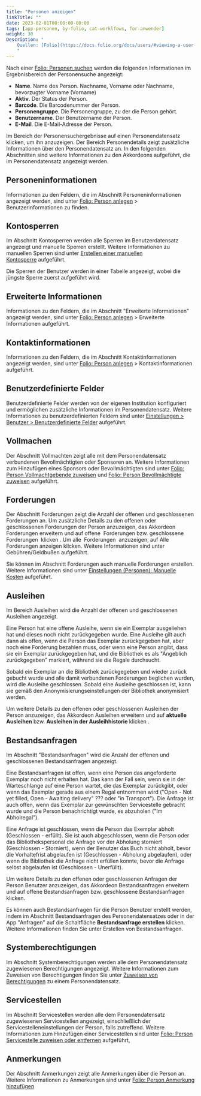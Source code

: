 ```yaml
---
title: "Personen anzeigen"
linkTitle: ""
date: 2023-02-01T00:00:00-00:00
tags: [app-personen, by-folio, cat-worklfows, for-anwender]
weight: 30
Description: "
    Quellen: [Folio](https://docs.folio.org/docs/users/#viewing-a-user-record ) & [GBV](https://info.gbv.de/display/FOLIOGBVEXTERN/Folio:+Personen+anzeigen)
    "
---
```


Nach einer [Folio: Personen suchen](https://info.gbv.de/display/FOLIOGBVEXTERN/Folio%3A+Personen+suchen) werden die folgenden Informationen im Ergebnisbereich der Personensuche angezeigt:

-   **Name**. Name des Person. Nachname, Vorname oder Nachname, bevorzugter Vorname (Vorname)
-   **Aktiv**. Der Status der Person.
-   **Barcode**. Die Barcodenummer der Person.
-   **Personengruppe**. Die Personengruppe, zu der die Person gehört.
-   **Benutzername**. Der Benutzername der Person.
-   **E-Mail**. Die E-Mail-Adresse der Person.

Im Bereich der Personensuchergebnisse auf einen Personendatensatz klicken, um ihn anzuzeigen. Der Bereich Personendetails zeigt zusätzliche Informationen über den Personendatensatz an. In den folgenden Abschnitten sind weitere Informationen zu den Akkordeons aufgeführt, die im Personendatensatz angezeigt werden.

## Personeninformationen

Informationen zu den Feldern, die im Abschnitt Personeninformationen angezeigt werden, sind unter [Folio: Person anlegen](https://info.gbv.de/display/FOLIOGBVEXTERN/Folio%3A+Person+anlegen) > Benutzerinformationen zu finden.

## Kontosperren

Im Abschnitt Kontosperren werden alle Sperren im Benutzerdatensatz angezeigt und manuelle Sperren erstellt. Weitere Informationen zu manuellen Sperren sind unter [Erstellen einer manuellen Kontosperre](https://info.gbv.de/display/FOLIOGBVEXTERN/Einstellungen+%28Personen%29%3A+Kontosperren) aufgeführt.

Die Sperren der Benutzer werden in einer Tabelle angezeigt, wobei die jüngste Sperre zuerst aufgeführt wird.

## Erweiterte Informationen

Informationen zu den Feldern, die im Abschnitt "Erweiterte Informationen" angezeigt werden, sind unter [Folio: Person anlegen](https://info.gbv.de/display/FOLIOGBVEXTERN/Folio%3A+Person+anlegen) > Erweiterte Informationen aufgeführt.

## Kontaktinformationen

Informationen zu den Feldern, die im Abschnitt Kontaktinformationen angezeigt werden, sind unter [Folio: Person anlegen](https://info.gbv.de/display/FOLIOGBVEXTERN/Folio%3A+Person+anlegen) > Kontaktinformationen aufgeführt.

## Benutzerdefinierte Felder

Benutzerdefinierte Felder werden von der eigenen Institution konfiguriert und ermöglichen zusätzliche Informationen im Personendatensatz. Weitere Informationen zu benutzerdefinierten Feldern sind unter [Einstellungen > Benutzer > Benutzerdefinierte Felder](https://info.gbv.de/display/FOLIOGBVEXTERN/Einstellungen+%28Personen%29%3A+Benutzerdefinierte+Felder) aufgeführt.

## Vollmachen

Der Abschnitt Vollmachten zeigt alle mit dem Personendatensatz verbundenen Bevollmächtigten oder Sponsoren an. Weitere Informationen zum Hinzufügen eines Sponsors oder Bevollmächtigten sind unter [Folio: Person Vollmachtgebende zuweisen](https://info.gbv.de/display/FOLIOGBVEXTERN/Folio%3A+Person+Vollmachtgebende+zuweisen) und [Folio: Person Bevollmächtigte zuweisen](https://info.gbv.de/pages/viewpage.action?pageId=840859875) aufgeführt.

## Forderungen

Der Abschnitt Forderungen zeigt die Anzahl der offenen und geschlossenen Forderungen an. Um zusätzliche Details zu den offenen oder geschlossenen Forderungen der Person anzuzeigen, das Akkordeon Forderungen erweitern und auf offene  Forderungen bzw. geschlossene Forderungen  klicken . Um alle  Forderungen  anzuzeigen, auf Alle Forderungen anzeigen klicken. Weitere Informationen sind unter Gebühren/Geldbußen aufgeführt.

Sie können im Abschnitt Forderungen auch manuelle Forderungen erstellen. Weitere Informationen sind unter [Einstellungen (Personen): Manuelle Kosten](https://info.gbv.de/display/FOLIOGBVEXTERN/Einstellungen+%28Personen%29%3A+Manuelle+Kosten) aufgeführt.

## Ausleihen

Im Bereich Ausleihen wird die Anzahl der offenen und geschlossenen Ausleihen angezeigt.

Eine Person hat eine offene Ausleihe, wenn sie ein Exemplar ausgeliehen hat und dieses noch nicht zurückgegeben wurde. Eine Ausleihe gilt auch dann als offen, wenn die Person das Exemplar zurückgegeben hat, aber noch eine Forderung bezahlen muss, oder wenn eine Person angibt, dass sie ein Exemplar zurückgegeben hat, und die Bibliothek es als "Angeblich zurückgegeben" markiert, während sie die Regale durchsucht.

Sobald ein Exemplar an die Bibliothek zurückgegeben und wieder zurück gebucht wurde und alle damit verbundenen Forderungen beglichen wurden, wird die Ausleihe geschlossen. Sobald eine Ausleihe geschlossen ist, kann sie gemäß den Anonymisierungseinstellungen der Bibliothek anonymisiert werden.

Um weitere Details zu den offenen oder geschlossenen Ausleihen der Person anzuzeigen, das Akkordeon Ausleihen erweitern und auf **aktuelle Ausleihen** bzw. **Ausleihen in der Ausleihhistorie** klicken .

## Bestandsanfragen

Im Abschnitt "Bestandsanfragen" wird die Anzahl der offenen und geschlossenen Bestandsanfragen angezeigt.

Eine Bestandsanfragen ist offen, wenn eine Person das angeforderte Exemplar noch nicht erhalten hat. Das kann der Fall sein, wenn sie in der Warteschlange auf eine Person wartet, die das Exemplar zurückgibt, oder wenn das Exemplar gerade aus einem Regal entnommen wird ("Open - Not yet filled, Open - Awaiting delivery" ??? oder "in Transport"). Die Anfrage ist auch offen, wenn das Exemplar zur gewünschten Servicestelle gebracht wurde und die Person benachrichtigt wurde, es abzuholen ("Im Abholregal").

Eine Anfrage ist geschlossen, wenn die Person das Exemplar abholt (Geschlossen - erfüllt). Sie ist auch abgeschlossen, wenn die Person oder das Bibliothekspersonal die Anfrage vor der Abholung storniert (Geschlossen - Storniert), wenn der Benutzer das Buch nicht abholt, bevor die Vorhaltefrist abgelaufen ist (Geschlossen - Abholung abgelaufen), oder wenn die Bibliothek die Anfrage nicht erfüllen konnte, bevor die Anfrage selbst abgelaufen ist (Geschlossen - Unerfüllt).

Um weitere Details zu den offenen oder geschlossenen Anfragen der Person Benutzer anzuzeigen, das Akkordeon Bestandsanfragen erweitern und auf offene Bestandsanfragen bzw. geschlossene Bestandsanfragen klicken.

Es können auch Bestandsanfragen für die Person Benutzer erstellt werden, indem im Abschnitt Bestandsanfragen des Personendatensatzes oder in der App "Anfragen" auf die Schaltfläche **Bestandsanfrage erstellen** klicken. Weitere Informationen finden Sie unter Erstellen von Bestandsanfragen.

## Systemberechtigungen

Im Abschnitt Systemberechtigungen werden alle dem Personendatensatz zugewiesenen Berechtigungen angezeigt. Weitere Informationen zum Zuweisen von Berechtigungen finden Sie unter [Zuweisen von Berechtigungen](https://info.gbv.de/display/FOLIOGBVEXTERN/Folio%3A+Person+Rechte+zuweisen) zu einem Personendatensatz.

## Servicestellen

Im Abschnitt Servicestellen werden alle dem Personendatensatz zugewiesenen Servicestellen angezeigt, einschließlich der Servicestelleneinstellungen der Person, falls zutreffend. Weitere Informationen zum Hinzufügen einer Servicestellen sind unter [Folio: Person Servicestelle zuweisen oder entfernen](https://info.gbv.de/display/FOLIOGBVEXTERN/Folio%3A+Person+Servicestelle+zuweisen+oder+entfernen) aufgeführt,

## Anmerkungen

Der Abschnitt Anmerkungen zeigt alle Anmerkungen über die Person an. Weitere Informationen zu Anmerkungen sind unter [Folio: Person Anmerkung hinzufügen](https://info.gbv.de/pages/viewpage.action?pageId=841416763)
